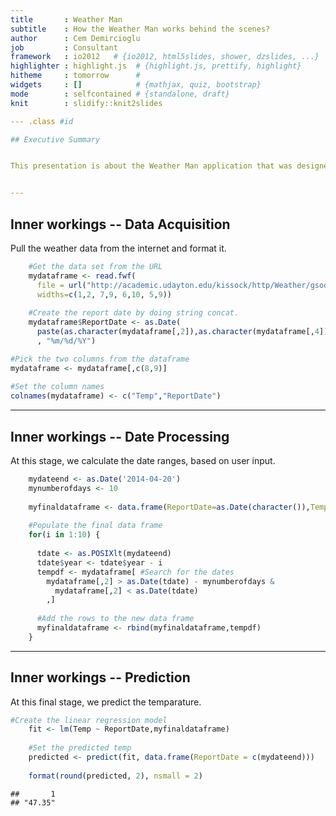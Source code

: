 ```yaml
---
title       : Weather Man
subtitle    : How the Weather Man works behind the scenes?
author      : Cem Demircioglu
job         : Consultant
framework   : io2012   # {io2012, html5slides, shower, dzslides, ...}
highlighter : highlight.js  # {highlight.js, prettify, highlight}
hitheme     : tomorrow      # 
widgets     : []            # {mathjax, quiz, bootstrap}
mode        : selfcontained # {standalone, draft}
knit        : slidify::knit2slides

--- .class #id 

## Executive Summary


This presentation is about the Weather Man application that was designed by Cem Demircioglu. The application predicts the temperature of a selected date. The prediction is based on 10 years of data over a specific range of days. 


--- 
```


## Inner workings -- Data Acquisition

Pull the weather data from the internet and format it. 

```r
    #Get the data set from the URL 
    mydataframe <- read.fwf(
      file = url("http://academic.udayton.edu/kissock/http/Weather/gsod95-current/WASEATTL.txt"),
      widths=c(1,2, 7,9, 6,10, 5,9))
    
    #Create the report date by doing string concat. 
    mydataframe$ReportDate <- as.Date(
      paste(as.character(mydataframe[,2]),as.character(mydataframe[,4]),as.character(mydataframe[,6]),sep = "/")
      , "%m/%d/%Y")

#Pick the two columns from the dataframe
mydataframe <- mydataframe[,c(8,9)]
    
#Set the column names
colnames(mydataframe) <- c("Temp","ReportDate")
```

--- 

## Inner workings -- Date Processing

At this stage, we calculate the date ranges, based on user input. 

```r
    mydateend <- as.Date('2014-04-20')
    mynumberofdays <- 10
    
    myfinaldataframe <- data.frame(ReportDate=as.Date(character()),Temp=numeric()) 
    
    #Populate the final data frame
    for(i in 1:10) {
      
      tdate <- as.POSIXlt(mydateend)
      tdate$year <- tdate$year - i            
      tempdf <- mydataframe[ #Search for the dates 
        mydataframe[,2] > as.Date(tdate) - mynumberofdays & 
          mydataframe[,2] < as.Date(tdate)
        ,]
      
      #Add the rows to the new data frame
      myfinaldataframe <- rbind(myfinaldataframe,tempdf)
    }
```

--- 

## Inner workings -- Prediction 

At this final stage, we predict the temparature. 

```r
#Create the linear regression model
    fit <- lm(Temp ~ ReportDate,myfinaldataframe)
    
    #Set the predicted temp
    predicted <- predict(fit, data.frame(ReportDate = c(mydateend)))
    
    format(round(predicted, 2), nsmall = 2)
```

```
##       1 
## "47.35"
```
